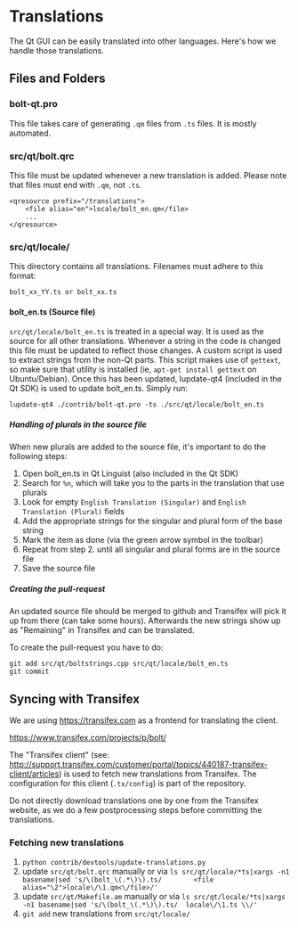 Translations
============

The Qt GUI can be easily translated into other languages. Here's how we
handle those translations.

Files and Folders
-----------------

### bolt-qt.pro

This file takes care of generating `.qm` files from `.ts` files. It is mostly
automated.

### src/qt/bolt.qrc

This file must be updated whenever a new translation is added. Please note that
files must end with `.qm`, not `.ts`.

    <qresource prefix="/translations">
        <file alias="en">locale/bolt_en.qm</file>
        ...
    </qresource>

### src/qt/locale/

This directory contains all translations. Filenames must adhere to this format:

    bolt_xx_YY.ts or bolt_xx.ts

#### bolt_en.ts (Source file)

`src/qt/locale/bolt_en.ts` is treated in a special way. It is used as the
source for all other translations. Whenever a string in the code is changed
this file must be updated to reflect those changes. A custom script is used
to extract strings from the non-Qt parts. This script makes use of `gettext`,
so make sure that utility is installed (ie, `apt-get install gettext` on
Ubuntu/Debian). Once this has been updated, lupdate-qt4 (included in the Qt SDK)
is used to update bolt_en.ts. Simply run:

    lupdate-qt4 ./contrib/bolt-qt.pro -ts ./src/qt/locale/bolt_en.ts

##### Handling of plurals in the source file

When new plurals are added to the source file, it's important to do the following steps:

1. Open bolt_en.ts in Qt Linguist (also included in the Qt SDK)
2. Search for `%n`, which will take you to the parts in the translation that use plurals
3. Look for empty `English Translation (Singular)` and `English Translation (Plural)` fields
4. Add the appropriate strings for the singular and plural form of the base string
5. Mark the item as done (via the green arrow symbol in the toolbar)
6. Repeat from step 2. until all singular and plural forms are in the source file
7. Save the source file

##### Creating the pull-request

An updated source file should be merged to github and Transifex will pick it
up from there (can take some hours). Afterwards the new strings show up as "Remaining"
in Transifex and can be translated.

To create the pull-request you have to do:

    git add src/qt/boltstrings.cpp src/qt/locale/bolt_en.ts
    git commit

Syncing with Transifex
----------------------

We are using https://transifex.com as a frontend for translating the client.

https://www.transifex.com/projects/p/bolt/

The "Transifex client" (see: http://support.transifex.com/customer/portal/topics/440187-transifex-client/articles)
is used to fetch new translations from Transifex. The configuration for this client (`.tx/config`)
is part of the repository.

Do not directly download translations one by one from the Transifex website, as we do a few
postprocessing steps before committing the translations.

### Fetching new translations

1. `python contrib/devtools/update-translations.py`
2. update `src/qt/bolt.qrc` manually or via
   `ls src/qt/locale/*ts|xargs -n1 basename|sed 's/\(bolt_\(.*\)\).ts/        <file alias="\2">locale\/\1.qm<\/file>/'`
3. update `src/qt/Makefile.am` manually or via
   `ls src/qt/locale/*ts|xargs -n1 basename|sed 's/\(bolt_\(.*\)\).ts/  locale\/\1.ts \\/'`
4. `git add` new translations from `src/qt/locale/`
